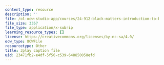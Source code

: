 ```yaml
---
content_type: resource
description: ''
file: /ol-ocw-studio-app/courses/24-912-black-matters-introduction-to-black-studies-spring-2017/23471fb2e4df5f56c539648850058efd_5iD590uppi8.srt
file_size: 3357
file_type: application/x-subrip
learning_resource_types: []
license: https://creativecommons.org/licenses/by-nc-sa/4.0/
ocw_type: OCWFile
resourcetype: Other
title: 3play caption file
uid: 23471fb2-e4df-5f56-c539-648850058efd
---
```

